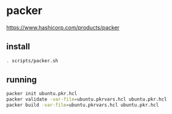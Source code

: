 # packer

https://www.hashicorp.com/products/packer


## install
```bash
. scripts/packer.sh
```

## running

```bash
packer init ubuntu.pkr.hcl
packer validate -var-file=ubuntu.pkrvars.hcl ubuntu.pkr.hcl
packer build -var-file=ubuntu.pkrvars.hcl ubuntu.pkr.hcl
```